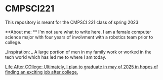 # CMPSCI221
This repository is meant for the CMPSCI 221 class of spring 2023

**About me: **
I'm not sure what to write here. I am a female computer science major with four years of involvment with a robotics team prior to college. 

_Inspiration: _
A large portion of men in my family work or worked in the tech world which has led me to where I am today. 

<u>Life After COllege: 
Ultimately, I plan to graduate in may of 2025 in hopes of finding an exciting job after college. 
